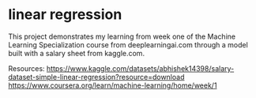 # linear regression
This project demonstrates my learning from week one of the Machine Learning Specialization course from deeplearningai.com through a model built with a salary sheet from kaggle.com.

Resources: 
https://www.kaggle.com/datasets/abhishek14398/salary-dataset-simple-linear-regression?resource=download
https://www.coursera.org/learn/machine-learning/home/week/1
